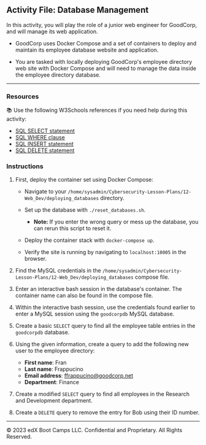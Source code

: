 ## Activity File: Database Management

In this activity, you will play the role of a junior web engineer for GoodCorp, and will manage its web application.

- GoodCorp uses Docker Compose and a set of containers to deploy and maintain its employee database website and application.

- You are tasked with locally deploying GoodCorp's employee directory web site with Docker Compose and will need to manage the data inside the employee directory database.

---

### Resources

:books: Use the following W3Schools references if you need help during this activity:

- [SQL SELECT statement](https://www.w3schools.com/sql/sql_select.asp)
- [SQL WHERE clause](https://www.w3schools.com/sql/sql_where.asp)
- [SQL INSERT statement](https://www.w3schools.com/sql/sql_insert.asp)
- [SQL DELETE statement](https://www.w3schools.com/sql/sql_delete.asp)

### Instructions

1. First, deploy the container set using Docker Compose:

    - Navigate to your `/home/sysadmin/Cybersecurity-Lesson-Plans/12-Web_Dev/deploying_databases` directory. 

    - Set up the database with `./reset_databases.sh`.

      - **Note:** If you enter the wrong query or mess up the database, you can rerun this script to reset it.

    - Deploy the container stack with `docker-compose up`.

    - Verify the site is running by navigating to `localhost:10005` in the browser.

2. Find the MySQL credentials in the `/home/sysadmin/Cybersecurity-Lesson-Plans/12-Web_Dev/deploying_databases` compose file.

3. Enter an interactive bash session in the database's container. The container name can also be found in the compose file.

4. Within the interactive bash session, use the credentials found earlier to enter a MySQL session using the `goodcorpdb` MySQL database.

5. Create a basic `SELECT` query to find all the employee table entries in the `goodcorpdb` database.

6. Using the given information, create a query to add the following new user to the employee directory:

    - **First name**: Fran
    - **Last name**: Frappucino
    - **Email address**: ffrappucino@goodcorp.net
    - **Department**: Finance

7. Create a modified `SELECT` query to find all employees in the Research and Development department.

8. Create a `DELETE` query to remove the entry for Bob using their ID number.

---

&copy; 2023 edX Boot Camps LLC. Confidential and Proprietary. All Rights Reserved.
